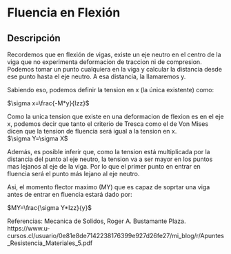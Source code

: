 <h1>Fluencia en Flexión</h1>
<h2>Descripción</h2>
<p>Recordemos que en flexión de vigas, existe un eje neutro en el centro de la viga que no experimenta deformacion de traccion ni de compresion. Podemos tomar un punto cualquiera en la viga y calcular la distancia desde ese punto hasta el eje neutro. A esa distancia, la llamaremos y.<br>
<p>Sabiendo eso, podemos definir la tension en x (la única existente) como:</p>
$\sigma x=\frac{-M*y}{Izz}$
<p>Como la unica tension que existe en una deformacion de flexion es en el eje x, podemos decir que tanto el criterio de Tresca como el de Von Mises dicen que la tension de fluencia será igual a la tension en x.<br>
$\sigma Y=\sigma X$
<p>Además, es posible inferir que, como la tension está multiplicada por la distancia del punto al eje neutro, la tension va a ser mayor en los puntos mas lejanos al eje de la viga. Por lo que el primer punto en entrar en fluencia será el punto más lejano al eje neutro.</p>
<p>Asi, el momento flector maximo (MY) que es capaz de soprtar una viga antes de entrar en fluencia estará dado por:</p>
$MY=\frac{\sigma Y*Izz}{y}$

<p>Referencias: Mecanica de Solidos, Roger A. Bustamante Plaza. https://www.u-cursos.cl/usuario/0e81e8de7142238176399e927d26fe27/mi_blog/r/Apuntes_Resistencia_Materiales_5.pdf</p>
